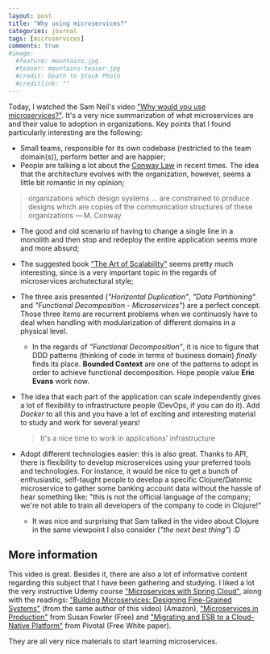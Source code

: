 ```yaml
---
layout: post
title: "Why using microservices?"
categories: journal
tags: [microservices]
comments: true
#image:
  #feature: mountains.jpg
  #teaser: mountains-teaser.jpg
  #credit: Death to Stock Photo
  #creditlink: ""
---
```


Today, I watched the Sam Neil's video ["Why would you use microservices?"](https://www.oreilly.com/ideas/why-would-you-use-microservices). It's a very nice summarization of what microservices are and their value to adoption in organizations. Key points that I found particularly interesting are the following:

- Small teams, responsible for its own codebase (restricted to the team domain(s)), perform better and are happier;
- People are talking a lot about the [Conway Law](https://en.wikipedia.org/wiki/Conway%27s_law) in recent times. The idea that the architecture evolves with the organization, however, seems a little bit romantic in my opinion;

> organizations which design systems ... are constrained to produce designs which are copies of the communication structures of these organizations — M. Conway

- The good and old scenario of having to change a single line in a monolith and then stop and redeploy the entire application seems more and more absurd;
- The suggested book ["The Art of Scalability"](https://www.amazon.com.br/Art-Scalability-Architecture-Organizations-Enterprise/dp/0134032802) seems pretty much interesting, since is a very important topic in the regards of microservices archutectural style;
- The three axis presented (*"Horizontal Duplication"*, *"Data Partitioning"* and *"Functional Decomposition - Microservices"*) are a perfect concept. Those three items are recurrent problems when we continuosly have to deal when handling with modularization of different domains in a physical level.
  - In the regards of *"Functional Decomposition"*, it is nice to figure that DDD patterns (thinking of code in terms of business domain) *finally* finds its place. **Bounded Context** are one of the patterns to adopt in order to achieve functional decomposition. Hope people value **Eric Evans** work now.
- The idea that each part of the application can scale independently gives a lot of flexibility to infrastructure people (DevOps, if you can do it). Add *Docker* to all this and you have a lot of exciting and interesting material to study and work for several years!
  > It's a nice time to work in applications' infrastructure

- Adopt different technologies easier: this is also great. Thanks to API, there is flexibility to develop microservices using your preferred tools and technologies. For instance, it would be nice to get a bunch of enthusiastic, self-taught people to develop a specific Clojure/Datomic microservice to gather some banking account data without the hassle of hear something like: "this is not the official language of the company; we're not able to train all developers of the company to code in Clojure!"
  - It was nice and surprising that Sam talked in the video about Clojure in the same viewpoint I also consider (*"the next best thing"*) :D

## More information

This video is great. Besides it, there are also a lot of informative content regarding this subject that I have been gathering and studying. I liked a lot the very instructive Udemy course ["Microservices with Spring Cloud"](https://www.udemy.com/microservices-with-spring-cloud/learn/v4/), along with the readings: ["Building Microservices: Designing Fine-Grained Systems"](https://www.amazon.com/Building-Microservices-Designing-Fine-Grained-Systems/dp/1491950358) (from the same author of this video) (Amazon), ["Microservices in Production"](http://www.oreilly.com/programming/free/microservices-in-production.csp) from Susan Fowler (Free) and ["Migrating and ESB to a Cloud-Native Platform"](https://content.pivotal.io/white-papers/migrating-an-esb-to-a-cloud-native-platform) from Pivotal (Free White paper).

They are all very nice materials to start learning microservices.
